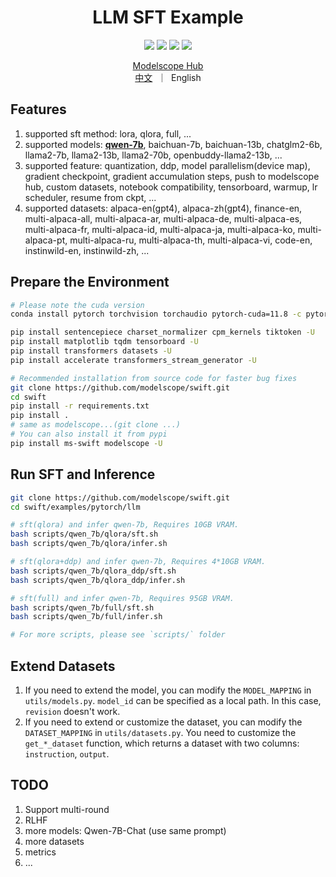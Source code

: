
<h1 align="center">LLM SFT Example</h1>

<p align="center">
<img src="https://img.shields.io/badge/python-%E2%89%A53.8-5be.svg">
<img src="https://img.shields.io/badge/pytorch-%E2%89%A51.12%20%7C%20%E2%89%A52.0-orange.svg">
<a href="https://github.com/modelscope/modelscope/"><img src="https://img.shields.io/badge/modelscope-%E2%89%A51.8.1-5D91D4.svg"></a>
<a href="https://github.com/modelscope/swift/"><img src="https://img.shields.io/badge/ms--swift-%E2%89%A51.0.0-6FEBB9.svg"></a>
</p>

<p align="center">
<a href="https://modelscope.cn/home">Modelscope Hub</a>
<br>
        <a href="README_CN.md">中文</a>&nbsp ｜ &nbspEnglish
</p>

## Features
1. supported sft method: lora, qlora, full, ...
2. supported models: [**qwen-7b**](https://github.com/QwenLM/Qwen-7B), baichuan-7b, baichuan-13b, chatglm2-6b, llama2-7b, llama2-13b, llama2-70b, openbuddy-llama2-13b, ...
3. supported feature: quantization, ddp, model parallelism(device map), gradient checkpoint, gradient accumulation steps, push to modelscope hub, custom datasets, notebook compatibility, tensorboard, warmup, lr scheduler, resume from ckpt, ...
4. supported datasets: alpaca-en(gpt4), alpaca-zh(gpt4), finance-en, multi-alpaca-all, multi-alpaca-ar, multi-alpaca-de, multi-alpaca-es, multi-alpaca-fr, multi-alpaca-id, multi-alpaca-ja, multi-alpaca-ko, multi-alpaca-pt, multi-alpaca-ru, multi-alpaca-th, multi-alpaca-vi, code-en, instinwild-en, instinwild-zh, ...

## Prepare the Environment
```bash
# Please note the cuda version
conda install pytorch torchvision torchaudio pytorch-cuda=11.8 -c pytorch -c nvidia -y

pip install sentencepiece charset_normalizer cpm_kernels tiktoken -U
pip install matplotlib tqdm tensorboard -U
pip install transformers datasets -U
pip install accelerate transformers_stream_generator -U

# Recommended installation from source code for faster bug fixes
git clone https://github.com/modelscope/swift.git
cd swift
pip install -r requirements.txt
pip install .
# same as modelscope...(git clone ...)
# You can also install it from pypi
pip install ms-swift modelscope -U
```

## Run SFT and Inference
```bash
git clone https://github.com/modelscope/swift.git
cd swift/examples/pytorch/llm

# sft(qlora) and infer qwen-7b, Requires 10GB VRAM.
bash scripts/qwen_7b/qlora/sft.sh
bash scripts/qwen_7b/qlora/infer.sh

# sft(qlora+ddp) and infer qwen-7b, Requires 4*10GB VRAM.
bash scripts/qwen_7b/qlora_ddp/sft.sh
bash scripts/qwen_7b/qlora_ddp/infer.sh

# sft(full) and infer qwen-7b, Requires 95GB VRAM.
bash scripts/qwen_7b/full/sft.sh
bash scripts/qwen_7b/full/infer.sh

# For more scripts, please see `scripts/` folder
```

## Extend Datasets
1. If you need to extend the model, you can modify the `MODEL_MAPPING` in `utils/models.py`. `model_id` can be specified as a local path. In this case, `revision` doesn't work.
2. If you need to extend or customize the dataset, you can modify the `DATASET_MAPPING` in `utils/datasets.py`. You need to customize the `get_*_dataset` function, which returns a dataset with two columns: `instruction`, `output`.


## TODO
1. Support multi-round
2. RLHF
3. more models: Qwen-7B-Chat (use same prompt)
4. more datasets
5. metrics
6. ...
